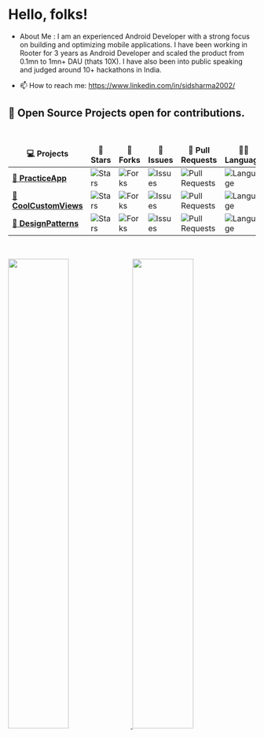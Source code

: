# Hello, folks! 

- About Me : I am an experienced Android Developer with a strong focus on building and optimizing mobile applications. I have been working in Rooter for 3 years as Android Developer and scaled the product from 0.1mn to 1mn+ DAU (thats 10X). I have also been into public speaking and judged around 10+ hackathons in India.

- 📫 How to reach me:  https://www.linkedin.com/in/sidsharma2002/

 <summary><h2><b>🥇 Open Source Projects open for contributions.</b></h2></summary>

  <br />
  <table>
    <thead align="center">
      <tr border: none;>
        <td><b>💻 Projects</b></td>
        <td><b>🌟 Stars</b></td>
        <td><b>🍴 Forks</b></td>
        <td><b>🐛 Issues</b></td>
        <td><b>🔔 Pull Requests</b></td>
        <td><b>👨‍💻 Language</b></td>
      </tr>
    </thead>
    <tbody>
      <tr>
	      <td><a href="https://github.com/sidsharma2002/PracticeApp"><b>🚀 PracticeApp </b></a></td>
        <td><img alt="Stars" src="https://img.shields.io/github/stars/sidsharma2002/PracticeApp?style=flat-square&labelColor=343b41"/></td>
        <td><img alt="Forks" src="https://img.shields.io/github/forks/sidsharma2002/PracticeApp?style=flat-square&labelColor=343b41"/></td>
        <td><img alt="Issues" src="https://img.shields.io/github/issues/sidsharma2002/PracticeApp?style=flat-square"/></td>
        <td><img alt="Pull Requests" src="https://img.shields.io/github/issues-pr/sidsharma2002/PracticeApp?style=flat-square"/></td>
        <td><img alt="Language" src="https://img.shields.io/github/languages/top/sidsharma2002/PracticeApp?style=flat-square"/></td>
      </tr>
	<tr>
	      <td><a href="https://github.com/sidsharma2002/CoolCustomViews"><b>🚀 CoolCustomViews </b></a></td>
        <td><img alt="Stars" src="https://img.shields.io/github/stars/sidsharma2002/CoolCustomViews?style=flat-square&labelColor=343b41"/></td>
        <td><img alt="Forks" src="https://img.shields.io/github/forks/sidsharma2002/CoolCustomViews?style=flat-square&labelColor=343b41"/></td>
        <td><img alt="Issues" src="https://img.shields.io/github/issues/sidsharma2002/CoolCustomViews?style=flat-square"/></td>
        <td><img alt="Pull Requests" src="https://img.shields.io/github/issues-pr/sidsharma2002/CoolCustomViews?style=flat-square"/></td>
        <td><img alt="Language" src="https://img.shields.io/github/languages/top/sidsharma2002/CoolCustomViews?style=flat-square"/></td>
      </tr>
      	<tr>
	      <td><a href="https://github.com/sidsharma2002/DesignPatterns"><b>🚀 DesignPatterns </b></a></td>
        <td><img alt="Stars" src="https://img.shields.io/github/stars/sidsharma2002/DesignPatterns?style=flat-square&labelColor=343b41"/></td>
        <td><img alt="Forks" src="https://img.shields.io/github/forks/sidsharma2002/DesignPatterns?style=flat-square&labelColor=343b41"/></td>
        <td><img alt="Issues" src="https://img.shields.io/github/issues/sidsharma2002/DesignPatterns?style=flat-square"/></td>
        <td><img alt="Pull Requests" src="https://img.shields.io/github/issues-pr/sidsharma2002/DesignPatterns?style=flat-square"/></td>
        <td><img alt="Language" src="https://img.shields.io/github/languages/top/sidsharma2002/DesignPatterns?style=flat-square"/></td>
      </tr>
	</tbody>
  </table>

<br/>
<p align="left">
  <a href="https://abhigyantrips.dev/">
  <img width="49.5%" src="https://github-readme-stats.vercel.app/api?username=sidsharma2002&show_icons=true&theme=gruvbox&hide_border=true" />
    <img width="49.5%" src="https://github-readme-streak-stats.herokuapp.com/?user=sidsharma2002&theme=gruvbox&hide_border=true" />
  </a>
</p>
<br>


<br/>  

